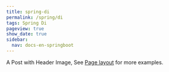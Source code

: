 ```yaml
---
title: spring-di
permalink: /spring/di
tags: Spring Di
pageview: true
show_date: true
sidebar:
  nav: docs-en-springboot
---
```


A Post with Header Image, See [Page layout](https://tianqi.name/jekyll-TeXt-theme/samples.html#page-layout) for more examples.

<!--more-->
